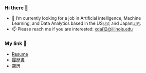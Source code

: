 ### Hi there 👋

<!--
**XiongjieDai/XiongjieDai** is a ✨ _special_ ✨ repository because its `README.md` (this file) appears on your GitHub profile.

Here are some ideas to get you started:

- 🔭 I’m currently working on ...
- 🌱 I’m currently learning ...
- 👯 I’m looking to collaborate on ...
- 🤔 I’m looking for help with ...
- 💬 Ask me about ...
- 📫 How to reach me: ...
- 😄 Pronouns: ...
- ⚡ Fun fact: ...
-->
- 🔭 I’m currently looking for a job in Artificial intelligence, Machine Learning, and Data Analytics based in the US🇺🇸 and Japan🇯🇵.
- 📫 Please reach me if you are interested: xdai12@illinois.edu
  
### My link 🔗
- [Resume](https://github.com/XiongjieDai/XiongjieDai/blob/main/Jack_Dai_Resume.pdf)
- [履歴書](https://github.com/XiongjieDai/XiongjieDai/blob/main/%E6%88%B4%E9%9B%84%E4%BB%8B%E3%81%AE%E5%B1%A5%E6%AD%B4%E6%9B%B8.pdf)
- [简历](https://github.com/XiongjieDai/XiongjieDai/blob/main/%E6%88%B4%E9%9B%84%E6%9D%B0%E7%9A%84%E7%AE%80%E5%8E%86.pdf)
